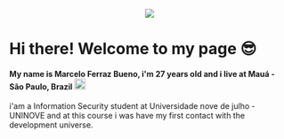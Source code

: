 <p align="center">
  <img src="https://media0.giphy.com/media/xTiIzKsnjiilddXngI/giphy.gif?cid=ecf05e47b3cdb9b1ad8b419737dfad6577e0c5714d4bc72d&rid=giphy.gif">
</p>

# Hi there! Welcome to my page 😎

#### My name is Marcelo Ferraz Bueno, i'm 27 years old and i live at Mauá - São Paulo, Brazil <img width="20px" src="https://www.infoescola.com/wp-content/uploads/2011/02/bandeira-do-brasil.gif"> 

i'am a Information Security student at Universidade nove de julho - UNINOVE and at this course i was have my first contact with the development universe. 

<!--<img align="left" src="https://media1.giphy.com/media/zCV6yYYnYZejS/giphy.gif?cid=ecf05e47sge107bxm43d38kmqdmtc2z232ock3b6tqn8pf0q&rid=giphy.gif">-->

<!--
**marcelobueno/marcelobueno** is a ✨ _special_ ✨ repository because its `README.md` (this file) appears on your GitHub profile.

Here are some ideas to get you started:

- 🔭 I’m currently working on ...
- 🌱 I’m currently learning ...
- 👯 I’m looking to collaborate on ...
- 🤔 I’m looking for help with ...
- 💬 Ask me about ...
- 📫 How to reach me: ...
- 😄 Pronouns: ...
- ⚡ Fun fact: ...
-->
